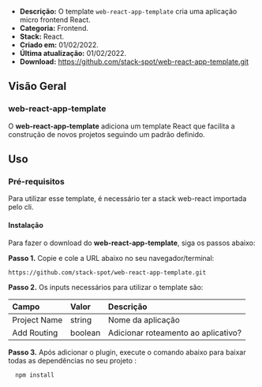 - **Descrição:** O template `web-react-app-template` cria uma aplicação micro frontend React.
- **Categoria:** Frontend.
- **Stack:** React.
- **Criado em:** 01/02/2022. 
- **Última atualização:** 01/02/2022.
- **Download:** https://github.com/stack-spot/web-react-app-template.git

## **Visão Geral**
### **web-react-app-template**

O **web-react-app-template** adiciona um template React que facilita a construção de novos projetos seguindo um padrão definido.

## **Uso**

### **Pré-requisitos**
Para utilizar esse template, é necessário ter a stack web-react importada pelo cli.

#### Instalação
Para fazer o download do **web-react-app-template**, siga os passos abaixo:

**Passo 1.** Copie e cole a URL abaixo no seu navegador/terminal:

```
https://github.com/stack-spot/web-react-app-template.git
```

**Passo 2.** Os inputs necessários para utilizar o template são:

| **Campo**     | **Valor** | **Descrição**     |
| :---          | :---      | :---              |
| Project Name  | string    | Nome da aplicação   |
| Add Routing   | boolean   | Adicionar roteamento ao aplicativo?  |

**Passo 3.** Após adicionar o plugin, execute o comando abaixo para baixar todas as dependências no seu projeto :

```
  npm install
```
